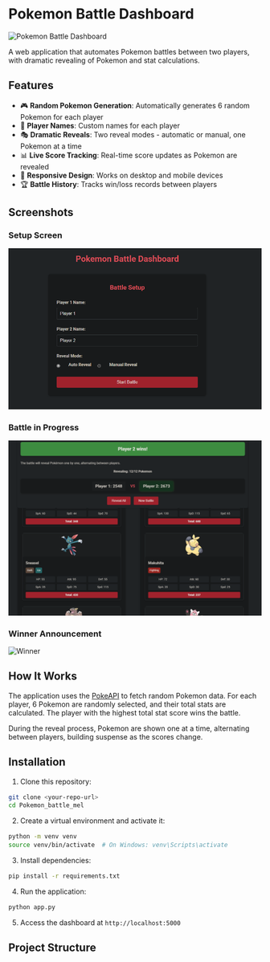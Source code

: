 # Pokemon Battle Dashboard

![Pokemon Battle Dashboard](screenshots/dashboard.png)

A web application that automates Pokemon battles between two players, with dramatic revealing of Pokemon and stat calculations.

## Features

- 🎮 **Random Pokemon Generation**: Automatically generates 6 random Pokemon for each player
- 👥 **Player Names**: Custom names for each player
- 🎭 **Dramatic Reveals**: Two reveal modes - automatic or manual, one Pokemon at a time
- 📊 **Live Score Tracking**: Real-time score updates as Pokemon are revealed
- 📱 **Responsive Design**: Works on desktop and mobile devices
- 🏆 **Battle History**: Tracks win/loss records between players

## Screenshots

### Setup Screen
![Setup Screen](screenshots/setup.png)

### Battle in Progress
![Battle in Progress](screenshots/battle.png)

### Winner Announcement
![Winner](screenshots/winner.png)

## How It Works

The application uses the [PokeAPI](https://pokeapi.co/) to fetch random Pokemon data. For each player, 6 Pokemon are randomly selected, and their total stats are calculated. The player with the highest total stat score wins the battle.

During the reveal process, Pokemon are shown one at a time, alternating between players, building suspense as the scores change.

## Installation

1. Clone this repository:
```bash
git clone <your-repo-url>
cd Pokemon_battle_mel
```

2. Create a virtual environment and activate it:
```bash
python -m venv venv
source venv/bin/activate  # On Windows: venv\Scripts\activate
```

3. Install dependencies:
```bash
pip install -r requirements.txt
```

4. Run the application:
```bash
python app.py
```

5. Access the dashboard at `http://localhost:5000`

## Project Structure

